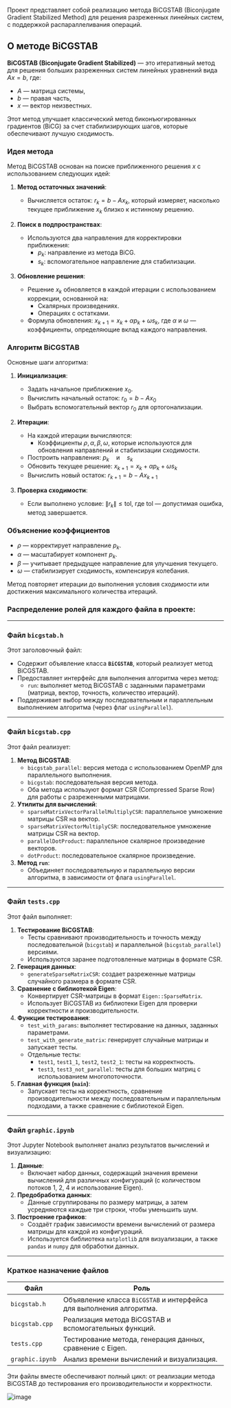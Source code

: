 Проект представляет собой реализацию метода BiCGSTAB (Biconjugate Gradient Stabilized Method) для решения разреженных линейных систем, с поддержкой распараллеливания операций.

## О методе BiCGSTAB

**BiCGSTAB (Biconjugate Gradient Stabilized)** — это итеративный метод для решения больших разреженных систем линейных уравнений вида $Ax = b$, где:
- $A$ — матрица системы,
- $b$ — правая часть,
- $x$ — вектор неизвестных.

Этот метод улучшает классический метод биконъюгированных градиентов (BiCG) за счет стабилизирующих шагов, которые обеспечивают лучшую сходимость.

### Идея метода

Метод BiCGSTAB основан на поиске приближенного решения $x$ с использованием следующих идей:

1. **Метод остаточных значений**:
   - Вычисляется остаток:
     $r_k = b - Ax_k,$
     который измеряет, насколько текущее приближение $x_k$ близко к истинному решению.

2. **Поиск в подпространствах**:
   - Используются два направления для корректировки приближения:
     - $p_k$: направление из метода BiCG.
     - $s_k$: вспомогательное направление для стабилизации.

3. **Обновление решения**:
   - Решение $x_k$ обновляется в каждой итерации с использованием коррекции, основанной на:
     - Скалярных произведениях.
     - Операциях с остатками.
   - Формула обновления:
     $x_{k+1} = x_k + \alpha p_k + \omega s_k,$
     где $\alpha$ и $\omega$ — коэффициенты, определяющие вклад каждого направления.


### Алгоритм BiCGSTAB

Основные шаги алгоритма:

1. **Инициализация**:
   - Задать начальное приближение $x_0$.
   - Вычислить начальный остаток:
     $r_0 = b - Ax_0$
   - Выбрать вспомогательный вектор $r_0$ для ортогонализации.

2. **Итерации**:
   - На каждой итерации вычисляются:
     - Коэффициенты $\rho, \alpha, \beta, \omega$, которые используются для обновления направлений и стабилизации сходимости.
   - Построить направления:
     $p_k \quad \text{и} \quad s_k$
   - Обновить текущее решение:
     $x_{k+1} = x_k + \alpha p_k + \omega s_k$
   - Вычислить новый остаток:
     $r_{k+1} = b - Ax_{k+1}$

3. **Проверка сходимости**:
   - Если выполнено условие:
     $\|r_k\| \leq \text{tol},$
     где $\text{tol}$ — допустимая ошибка, метод завершается.

### Объяснение коэффициентов
- $\rho$ — корректирует направление $p_k$.
- $\alpha$ — масштабирует компонент $p_k$.
- $\beta$ — учитывает предыдущее направление для улучшения текущего.
- $\omega$ — стабилизирует сходимость, компенсируя колебания.

Метод повторяет итерации до выполнения условия сходимости или достижения максимального количества итераций.

### Распределение ролей для каждого файла в проекте:

---

### **Файл `bicgstab.h`**
Этот заголовочный файл:
- Содержит объявление класса **`BiCGSTAB`**, который реализует метод BiCGSTAB.
- Предоставляет интерфейс для выполнения алгоритма через метод:
  - `run`: выполняет метод BiCGSTAB с заданными параметрами (матрица, вектор, точность, количество итераций).
- Поддерживает выбор между последовательным и параллельным выполнением алгоритма (через флаг `usingParallel`).

---

### **Файл `bicgstab.cpp`**
Этот файл реализует:
1. **Метод BiCGSTAB**:
   - `bicgstab_parallel`: версия метода с использованием OpenMP для параллельного выполнения.
   - `bicgstab`: последовательная версия метода.
   - Оба метода используют формат CSR (Compressed Sparse Row) для работы с разреженными матрицами.
2. **Утилиты для вычислений**:
   - `sparseMatrixVectorParallelMultiplyCSR`: параллельное умножение матрицы CSR на вектор.
   - `sparseMatrixVectorMultiplyCSR`: последовательное умножение матрицы CSR на вектор.
   - `parallelDotProduct`: параллельное скалярное произведение векторов.
   - `dotProduct`: последовательное скалярное произведение.
3. **Метод `run`**:
   - Объединяет последовательную и параллельную версии алгоритма, в зависимости от флага `usingParallel`.

---

### **Файл `tests.cpp`**
Этот файл выполняет:
1. **Тестирование BiCGSTAB**:
   - Тесты сравнивают производительность и точность между последовательной (`bicgstab`) и параллельной (`bicgstab_parallel`) версиями.
   - Используются заранее подготовленные матрицы в формате CSR.
2. **Генерация данных**:
   - `generateSparseMatrixCSR`: создает разреженные матрицы случайного размера в формате CSR.
3. **Сравнение с библиотекой Eigen**:
   - Конвертирует CSR-матрицы в формат `Eigen::SparseMatrix`.
   - Использует BiCGSTAB из библиотеки Eigen для проверки корректности и производительности.
4. **Функции тестирования**:
   - `test_with_params`: выполняет тестирование на данных, заданных параметрами.
   - `test_with_generate_matrix`: генерирует случайные матрицы и запускает тесты.
   - Отдельные тесты:
     - `test1`, `test1_1`, `test2`, `test2_1`: тесты на корректность.
     - `test3`, `test3_not_parallel`: тесты для больших матриц с использованием многопоточности.
5. **Главная функция (`main`)**:
   - Запускает тесты на корректность, сравнение производительности между последовательным и параллельным подходами, а также сравнение с библиотекой Eigen.

---

### **Файл `graphic.ipynb`**
Этот Jupyter Notebook выполняет анализ результатов вычислений и визуализацию:
1. **Данные**:
   - Включает набор данных, содержащий значения времени вычислений для различных конфигураций (с количеством потоков 1, 2, 4 и использование Eigen).
2. **Предобработка данных**:
   - Данные сгруппированы по размеру матрицы, а затем усредняются каждые три строки, чтобы уменьшить шум.
3. **Построение графиков**:
   - Создаёт график зависимости времени вычислений от размера матрицы для каждой из конфигураций.
   - Используется библиотека `matplotlib` для визуализации, а также `pandas` и `numpy` для обработки данных.

---

### **Краткое назначение файлов**
| **Файл**          | **Роль**                                                                 |
|--------------------|--------------------------------------------------------------------------|
| `bicgstab.h`      | Объявление класса `BiCGSTAB` и интерфейса для выполнения алгоритма.       |
| `bicgstab.cpp`    | Реализация метода BiCGSTAB и вспомогательных функций.                    |
| `tests.cpp`       | Тестирование метода, генерация данных, сравнение с Eigen.                |
| `graphic.ipynb`   | Анализ времени вычислений и визуализация.                |

Эти файлы вместе обеспечивают полный цикл: от реализации метода BiCGSTAB до тестирования его производительности и корректности.

![image](https://github.com/user-attachments/assets/6dbd25ec-077e-4883-88da-6bcbdb30639a)




